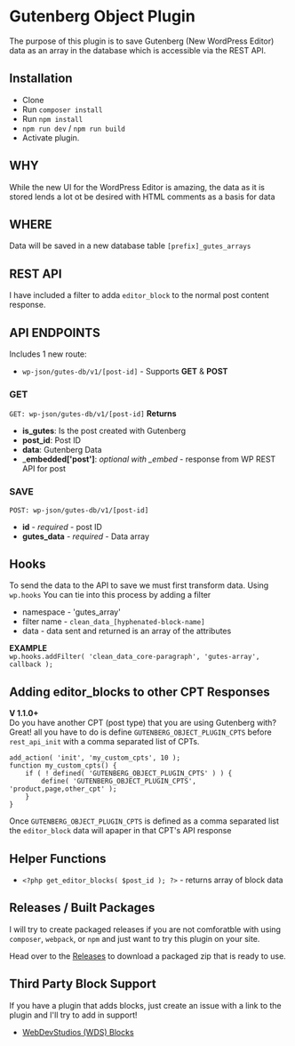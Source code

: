 # Gutenberg Object Plugin
The purpose of this plugin is to save Gutenberg (New WordPress Editor) data as an array in the database which is accessible via the REST API.

## Installation
* Clone
* Run `composer install`
* Run `npm install`
* `npm run dev` / `npm run build`
* Activate plugin.

## WHY
While the new UI for the WordPress Editor is amazing, the data as it is stored lends a lot ot be desired with HTML comments as a basis for data

## WHERE
Data will be saved in a new database table `[prefix]_gutes_arrays`

## REST API
I have included a filter to adda `editor_block` to the normal post content response.

## API ENDPOINTS
Includes 1 new route:  
* `wp-json/gutes-db/v1/[post-id]` - Supports __GET__ & __POST__ 

### GET  
`GET: wp-json/gutes-db/v1/[post-id]`
__Returns__
* __is_gutes__: Is the post created with Gutenberg
* __post_id__: Post ID
* __data__: Gutenberg Data
* ___embedded['post']__: _optional with \_embed_ - response from WP REST API for post  

  
### SAVE
`POST: wp-json/gutes-db/v1/[post-id]`
* __id__ - _required_ - post ID
* __gutes_data__ - _required_ - Data array

## Hooks
To send the data to the API to save we must first transform data. Using `wp.hooks` You can tie into this process by adding a filter  
* namespace - 'gutes_array'
* filter name - `clean_data_[hyphenated-block-name]`
* data - data sent and returned is an array of the attributes

__EXAMPLE__    
`wp.hooks.addFilter( 'clean_data_core-paragraph', 'gutes-array', callback );`

## Adding editor_blocks to other CPT Responses
__V 1.1.0+__  
Do you have another CPT (post type) that you are using Gutenberg with? Great! all you have to do is define `GUTENBERG_OBJECT_PLUGIN_CPTS` before `rest_api_init` with a comma separated list of CPTs.
```
add_action( 'init', 'my_custom_cpts', 10 );
function my_custom_cpts() {
    if ( ! defined( 'GUTENBERG_OBJECT_PLUGIN_CPTS' ) ) {
        define( 'GUTENBERG_OBJECT_PLUGIN_CPTS', 'product,page,other_cpt' );    
    }
}
```
 Once `GUTENBERG_OBJECT_PLUGIN_CPTS` is defined as a comma separated list the `editor_block` data will apaper in that CPT's API response    

## Helper Functions
* `<?php get_editor_blocks( $post_id ); ?>` - returns array of block data

## Releases / Built Packages
I will try to create packaged releases if you are not comforatble with using `composer`, `webpack`, or `npm` and just want to try this plugin on your site.

Head over to the [Releases](https://github.com/royboy789/gutenberg-object-plugin/releases/tag/1.2.0) to download a packaged zip that is ready to use. 

## Third Party Block Support

If you have a plugin that adds blocks, just create an issue with a link to the plugin and I'll try to add in support!

* [WebDevStudios (WDS) Blocks](https://github.com/WebDevStudios/WDS-Blocks)